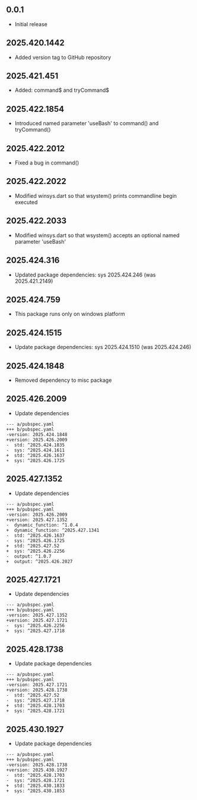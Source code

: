 ## 0.0.1

 - Initial release

## 2025.420.1442

- Added version tag to GitHub repository

## 2025.421.451

- Added: command$ and tryCommand$

## 2025.422.1854

- Introduced named parameter 'useBash' to command() and tryCommand()

## 2025.422.2012

- Fixed a bug in command()

## 2025.422.2022

- Modified winsys.dart so that wsystem() prints commandline begin executed

## 2025.422.2033

- Modified winsys.dart so that wsystem() accepts an optional named parameter 'useBash'

## 2025.424.316

- Updated package dependencies: sys 2025.424.246 (was 2025.421.2149)

## 2025.424.759

- This package runs only on windows platform

## 2025.424.1515

- Update package dependencies: sys 2025.424.1510 (was 2025.424.246)

## 2025.424.1848

- Removed dependency to misc package

## 2025.426.2009

- Update dependencies

```
--- a/pubspec.yaml
+++ b/pubspec.yaml
-version: 2025.424.1848
+version: 2025.426.2009
-  std: ^2025.424.1835
-  sys: ^2025.424.1611
+  std: ^2025.426.1637
+  sys: ^2025.426.1725
```

## 2025.427.1352

- Update dependencies

```
--- a/pubspec.yaml
+++ b/pubspec.yaml
-version: 2025.426.2009
+version: 2025.427.1352
-  dynamic_function: ^1.0.4
+  dynamic_function: ^2025.427.1341
-  std: ^2025.426.1637
-  sys: ^2025.426.1725
+  std: ^2025.427.52
+  sys: ^2025.426.2256
-  output: ^1.0.7
+  output: ^2025.426.2027
```

## 2025.427.1721

- Update dependencies

```
--- a/pubspec.yaml
+++ b/pubspec.yaml
-version: 2025.427.1352
+version: 2025.427.1721
-  sys: ^2025.426.2256
+  sys: ^2025.427.1718
```

## 2025.428.1738

- Update package dependencies

```
--- a/pubspec.yaml
+++ b/pubspec.yaml
-version: 2025.427.1721
+version: 2025.428.1738
-  std: ^2025.427.52
-  sys: ^2025.427.1718
+  std: ^2025.428.1703
+  sys: ^2025.428.1721
```

## 2025.430.1927

- Update package dependencies

```
--- a/pubspec.yaml
+++ b/pubspec.yaml
-version: 2025.428.1738
+version: 2025.430.1927
-  std: ^2025.428.1703
-  sys: ^2025.428.1721
+  std: ^2025.430.1833
+  sys: ^2025.430.1853
```
